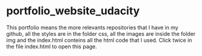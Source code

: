 # portfolio_website_udacity

This portfolio means the more relevants repositories that I have in my github, all the styles are in the folder css, all the images are inside the folder img and the index.html conteins all the html code that I used. Click twice in the file index.html to open this page.